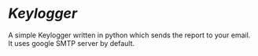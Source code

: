 # _Keylogger_

A simple Keylogger written in python which sends the report to your email. 
It uses google SMTP server by default.
